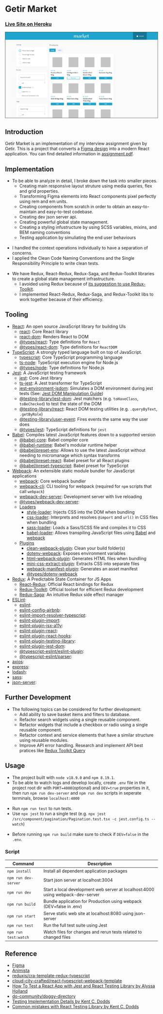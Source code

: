 # Getir Market
### [Live Site on Heroku](https://serdarsen-getir-market.herokuapp.com/)

![Getir Market](./docs/screenshot.png)

## Introduction
Getir Market is an implementation of my interview assignment given by Getir. This is a project that converts a [Figma design](./docs/design.fig) into a modern React application. You can find detailed information in [assignment.pdf](./docs/assignment.pdf).

## Implementation
* To be able to analyze in detail, I broke down the task into smaller pieces.
    * Creating main responsive layout struture using media queries, flex and grid properties. 
    * Transforming Figma elements into React components pixel perfectly using rem and em units. 
    * Creating components from scratch in order to obtain an easy-to-maintain and easy-to-test codebase. 
    * Creating dev json server api.
    * Creating powerful global state management.
    * Creating a styling infustructure by using SCSS variables, mixins, and BEM naming conventions
    * Testing application by simuliating the end user behaviours
<br/><br/>    
* I handled the context operations individually to have a separation of concerns.  
* I applied the Clean Code Naming Conventions and the Single Responsibility Principle to write clean tests.
<br/><br/>
* We have Redux, React-Redux, Redux-Saga, and Redux-Toolkit libraries to create a global state management infrastructure.
    *  I avoided using Redux because of [its suggestion to use Redux-Toolkit](https://redux.js.org/introduction/why-rtk-is-redux-today).
    *  I implemented React-Redux, Redux-Saga, and Redux-Toolkit libs to work together because of their efficiency.

## Tooling
- [React](https://reactjs.org): An open source JavaScript library for building UIs
  - [react](https://github.com/facebook/react): Core React library
  - [react-dom](https://www.npmjs.com/package/react-dom): Renders React to DOM
  - [@types/react](https://www.npmjs.com/package/@types/react): Type definitions for `React`
  - [@types/react-dom](https://www.npmjs.com/package/@types/react-dom): Type definitions for `ReactDOM`
- [TypeScript](https://www.typescriptlang.org/): A strongly typed language built on top of JavaScript.
  - [typescript](https://github.com/Microsoft/TypeScript): Core TypeScript programming language
  - [ts-node](https://github.com/TypeStrong/ts-node): TypeScript execution engine for Node.js
  - [@types/node](https://www.npmjs.com/package/@types/node): Type definitions for Node.js
- [Jest](https://jestjs.io/): A JavaScript testing framework
  - [jest](https://github.com/facebook/jest): Core Jest library
  - [ts-jest](https://github.com/kulshekhar/ts-jest): A Jest transformer for TypeScript
  - [jest-environment-jsdom](https://github.com/facebook/jest): Simulates a DOM environment during jest tests (See: [Jest DOM Manipulation Guide](https://jestjs.io/docs/tutorial-jquery))
  - [@testing-library/jest-dom](https://github.com/testing-library/jest-dom): Jest matchers (e.g. `toHaveClass`, `toBeChecked`) to test the state of the DOM
  - [@testing-library/react](https://www.npmjs.com/package/@testing-library/react): React DOM testing utilities (e.g. `.queryByText`, `.getByRole`)
  - [@testing-library/user-event](https://github.com/testing-library/user-event): Fires events the same way the user does
  - [@types/jest](https://github.com/DefinitelyTyped/DefinitelyTyped): TypeScript definitions for `jest`
- [Babel](https://github.com/babel/babel): Compiles latest JavaScript features down to a supported version
  - [@babel-core](https://www.npmjs.com/package/@babel/core): Babel compiler core
  - [@babel-runtime](https://www.npmjs.com/package/@babel/runtime): Babel's modular runtime helper
  - [@babel/preset-env](https://babeljs.io/docs/en/babel-preset-env): Allows to use the latest JavaScript without needing to micromanage which syntax transforms
  - [@babel/preset-react](https://babeljs.io/docs/en/babel-preset-react/): Babel preset for all React plugins
  - [@babel/preset-typescript](https://babeljs.io/docs/en/babel-preset-typescript): Babel preset for TypeScript
- [Webpack](https://webpack.js.org/): An extensible static module bundler for JavaScript applications
  - [webpack](https://github.com/webpack/webpack): Core webpack bundler
  - [webpack-cli](https://github.com/webpack/webpack-cli): CLI tooling for webpack (required for `npm` scripts that call `webpack`)
  - [webpack-dev-server](https://github.com/webpack/webpack-dev-server): Development server with live reloading
  - [@types/webpack-dev-server](): 
  - [Loaders](https://webpack.js.org/loaders/)
    - [style-loader](https://github.com/webpack-contrib/style-loader): Injects CSS into the DOM when bundling
    - [css-loader](https://github.com/webpack-contrib/css-loader): Interprets and resolves `@import` and `url()` in CSS files when bundling
    - [sass-loader](https://github.com/webpack-contrib/sass-loader): Loads a Sass/SCSS file and compiles it to CSS
    - [babel-loader](https://github.com/babel/babel-loader): Allows transpiling JavaScript files using [Babel](https://github.com/babel/babel) and [webpack](https://github.com/webpack/webpack)
  - [Plugins](https://webpack.js.org/plugins/)
    - [clean-webpack-plugin](https://github.com/johnagan/clean-webpack-plugin): Clean your build folder(s)
    - [dotenv-webpack](https://github.com/mrsteele/dotenv-webpack): Exposes environment variables
    - [html-webpack-plugin](https://github.com/jantimon/html-webpack-plugin): Generates HTML files when bundling
    - [mini-css-extract-plugin](https://github.com/webpack-contrib/mini-css-extract-plugin): Extracts CSS into separate files
    - [webpack-manifest-plugin](https://github.com/shellscape/webpack-manifest-plugin): Generates an asset manifest
    - [@types/dotenv-webpack]()
- [Redux](https://redux.js.org/introduction/why-rtk-is-redux-today): A Predictable State Container for JS Apps
    - [React-Redux](https://react-redux.js.org/): Official React bindings for Redux
    - [Redux-Toolkit](https://redux-toolkit.js.org/): Official toolset for efficient Redux development
    - [Redux-Saga](https://redux-saga.js.org/): An intuitive Redux side effect manager
- [ESLint](): 
    - [eslint](): 
    - [eslint-config-airbnb](): 
    - [eslint-import-resolver-typescript]():     
    - [eslint-plugin-import]():     
    - [eslint-plugin-jsx-a11y]():     
    - [eslint-plugin-react]():     
    - [eslint-plugin-react-hooks]():     
    - [eslint-plugin-testing-library]():     
    - [eslint-plugin-jest-dom]():     
    - [@typescript-eslint/eslint-plugin](): 
    - [@typescript-eslint/parser](): 
- [axios]():     
- [express]():     
- [lodash]():     
- [sass]():     
- [json-server](https://github.com/typicode/json-server):     

## Further Development
* The following topics can be considered for further development:
    * Add ability to save basket items and filters to database.
    * Refactor search widgets using a single reusable component.
    * Refactor widgets that include a checkbox or radio using a single reusable component.
    * Refactor context and service elements that have a similar structure using reusable modules.
    * Improve API error handling. Research and implement API best pratices like [Redux Toolkit Query](https://redux-toolkit.js.org/rtk-query/usage/examples)

## Usage
- The project built with `node v18.9.0` and `npm 8.19.1`.
- To be able to watch logs and develop locally, create `.env` file in the project root dir with `PORT=4000`(optional) and `DEV=true` properties in it, then run `npm run dev-server` and `npm run dev` scripts in seperate terminals, browse `localhost:4000`
<br/><br/>
- Run `npm run test` to run tests.
- Use `npx jest` to run a single test (e.g. `npx jest /src/component/pagination/Pagination.test.tsx -c jest.config.ts --watch`)
<br/><br/>
- Before running `npm run build` make sure to check if `DEV=false` in the `.env`.

### Script
| Command                    | Description                                                                            |
| -------------------------- | -------------------------------------------------------------------------------------- |
| `npm install`              | Install all dependent application packages                                             |
| `npm run dev-server`       | Start json server at localhost:3004                                                    |
| `npm run dev`              | Start a local development web server at localhost:4000 using webpack-dev-server        |
| `npm run build`            | Bundle application for Production using webpack (DEV=false in .env)                    |
| `npm run start`            | Serve static web site at localhost:8080 using json-server                              |
| `npm run test`             | Run the full test suite using Jest                                                     |
| `npm run test:watch`       | Watch files for changes and rerun tests related to changed files                       |

## Reference
- [Figma](https://www.figma.com)
- [Animista](https://animista.net)
- [reduxjs/cra-template-redux-typescript](https://github.com/reduxjs/cra-template-redux-typescript)
- [cloud-city-crafted/react-typescript-webpack-template](https://github.com/cloud-city-crafted/react-typescript-webpack-template)
- [How To Test a React App with Jest and React Testing Library by Alyssa Holland](https://www.digitalocean.com/community/tutorials/how-to-test-a-react-app-with-jest-and-react-testing-library)
- [do-community/doggy-directory](https://github.com/do-community/doggy-directory)
- [Testing Implementation Details by Kent C. Dodds](https://kentcdodds.com/blog/testing-implementation-details)
- [Common mistakes with React Testing Library by Kent C. Dodds](https://kentcdodds.com/blog/common-mistakes-with-react-testing-library)
